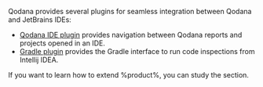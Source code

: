 [//]: # (title: Qodana plugins)

Qodana provides several plugins for seamless integration between Qodana and JetBrains IDEs:

- [Qodana IDE plugin](qodana-ide-plugin.md) provides navigation between Qodana reports and projects opened in an IDE.
- [Gradle plugin](qodana_gradle_plugin.md) provides the Gradle interface to run code inspections from Intellij IDEA.

If you want to learn how to extend %product%, you can study the [](extending-qodana.xml) section.
